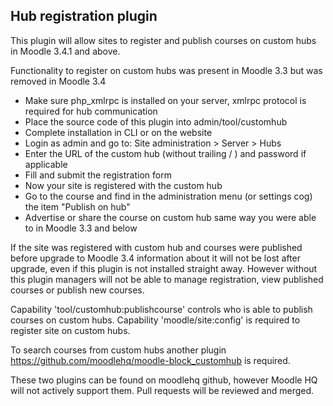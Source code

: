 Hub registration plugin
-----------------------

This plugin will allow sites to register and publish courses on custom hubs in Moodle 3.4.1
and above.

Functionality to register on custom hubs was present in Moodle 3.3 but was removed in Moodle 3.4

* Make sure php_xmlrpc is installed on your server, xmlrpc protocol is required for hub communication
* Place the source code of this plugin into admin/tool/customhub
* Complete installation in CLI or on the website
* Login as admin and go to: Site administration > Server > Hubs
* Enter the URL of the custom hub (without trailing / ) and password if applicable
* Fill and submit the registration form
* Now your site is registered with the custom hub
* Go to the course and find in the administration menu (or settings cog) the item "Publish on hub"
* Advertise or share the course on custom hub same way you were able to in Moodle 3.3 and below

If the site was registered with custom hub and courses were published before upgrade to Moodle 3.4
information about it will not be lost after upgrade, even if this plugin is not installed straight away.
However without this plugin managers will not be able to manage registration, view published courses
or publish new courses.

Capability 'tool/customhub:publishcourse' controls who is able to publish courses on custom hubs.
Capability 'moodle/site:config' is required to register site on custom hubs.

To search courses from custom hubs another plugin https://github.com/moodlehq/moodle-block_customhub
is required.

These two plugins can be found on moodlehq github, however Moodle HQ will not actively support them.
Pull requests will be reviewed and merged.
